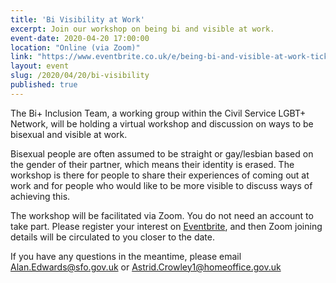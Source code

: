 ```yaml
---
title: 'Bi Visibility at Work'
excerpt: Join our workshop on being bi and visible at work.
event-date: 2020-04-20 17:00:00
location: "Online (via Zoom)"
link: "https://www.eventbrite.co.uk/e/being-bi-and-visible-at-work-tickets-102683404828"
layout: event
slug: /2020/04/20/bi-visibility
published: true
---
```



The Bi+ Inclusion Team, a working group within the Civil Service LGBT+ Network, will be holding a virtual workshop and discussion on ways to be bisexual and visible at work.

Bisexual people are often assumed to be straight or gay/lesbian based on the gender of their partner, which means their identity is erased. The workshop is there for people to share their experiences of coming out at work and for people who would like to be more visible to discuss ways of achieving this.

The workshop will be facilitated via Zoom. You do not need an account to take part. Please register your interest on [Eventbrite](https://www.eventbrite.co.uk/e/being-bi-and-visible-at-work-tickets-102683404828), and then Zoom joining details will be circulated to you closer to the date.

If you have any questions in the meantime, please email Alan.Edwards@sfo.gov.uk or Astrid.Crowley1@homeoffice.gov.uk
